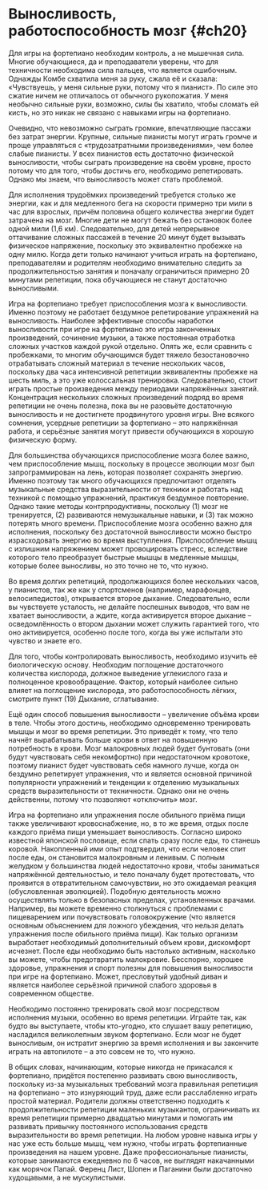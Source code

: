 # Выносливость, работоспособность мозг {#ch20}

Для игры на фортепиано необходим контроль, а не мышечная сила. Многие обучающиеся, да и преподаватели уверены, что для техничности необходима сила пальцев, что является ошибочным. Однажды Комбе схватила меня за руку, сжала её и сказала: «Чувствуешь, у меня сильные руки, потому что я пианист». По силе это сжатие ничем не отличалось от обычного рукопожатия. У меня необычно сильные руки, возможно, силы бы хватило, чтобы сломать ей кисть, но это никак не связано с навыками игры на фортепиано.

Очевидно, что невозможно сыграть громкие, впечатляющие пассажи без затрат энергии. Крупные, сильные пианисты могут играть громче и проще управляться с «трудозатратными произведениями», чем более слабые пианисты. У всех пианистов есть достаточно физической выносливости, чтобы сыграть произведение на своём уровне, просто потому что для того, чтобы достичь его, необходимо репетировать. Однако мы знаем, что выносливость может стать проблемой.

Для исполнения трудоёмких произведений требуется столько же энергии, как и для медленного бега на скорости примерно три мили в час для взрослых, причём половина общего количества энергии будет затрачена на мозг. Многие дети не могут бежать без остановок более одной мили (1,6 км). Следовательно, для детей непрерывное оттачивание сложных пассажей в течение 20 минут будет вызывать физическое напряжение, поскольку это эквивалентно пробежке на одну милю. Когда дети только начинают учиться играть на фортепиано, преподавателям и родителям необходимо внимательно следить за продолжительностью занятия и поначалу ограничиться примерно 20 минутами репетиции, пока обучающиеся не станут достаточно выносливыми.

Игра на фортепиано требует приспособления мозга к выносливости. Именно поэтому не работает бездумное репетирование упражнений на выносливость. Наиболее эффективные способы наработки выносливости при игре на фортепиано это игра законченных произведений, сочинение музыки, а также постоянная отработка сложных участков каждой рукой отдельно. Опять же, если сравнить с пробежками, то многим обучающимся будет тяжело безостановочно отрабатывать сложный материал в течение нескольких часов, поскольку два часа интенсивной репетиции эквивалентны пробежке на шесть миль, а это уже колоссальная тренировка. Следовательно, стоит играть простые произведения между периодами напряжённых занятий. Концентрация нескольких сложных произведений подряд во время репетиции не очень полезна, пока вы не разовьёте достаточную выносливость и не достигнете продвинутого уровня игры. Вне всякого сомнения, усердные репетиции за фортепиано – это напряжённая работа, и серьёзные занятия могут привести обучающихся в хорошую физическую форму.

Для большинства обучающихся приспособление мозга более важно, чем приспособление мышц, поскольку в процессе эволюции мозг был запрограммирован на лень, которая позволяет сохранять энергию. Именно поэтому так много обучающихся предпочитают отделять музыкальные средства выразительности от техники и работать над техникой с помощью упражнений, практикуя бездумное повторение. Однако такие методы контрпродуктивны, поскольку (1) мозг не тренируется, (2) развиваются немузыкальные навыки, и (3) так можно потерять много времени. Приспособление мозга особенно важно для исполнения, поскольку без достаточной выносливости можно быстро израсходовать энергию во время выступления. Приспособление мышц с излишним напряжением может провоцировать стресс, вследствие которого тело преобразует быстрые мышцы в медленные мышцы, которые более выносливы, но это точно не то, что нужно.

Во время долгих репетиций, продолжающихся более нескольких часов, у пианистов, так же как у спортсменов (например, марафонцев, велосипедистов), открывается второе дыхание. Следовательно, если вы чувствуете усталость, не делайте поспешных выводов, что вам не хватает выносливости, а ждите, когда активируется второе дыхание – осведомлённость о втором дыхании может служить гарантией того, что оно активируется, особенно после того, когда вы уже испытали это чувство и знаете его.

Для того, чтобы контролировать выносливость, необходимо изучить её биологическую основу. Необходим поглощение достаточного количества кислорода, должное выведение углекислого газа и полноценное кровообращение. Фактор, который наиболее сильно влияет на поглощение кислорода, это работоспособность лёгких, смотрите пункт (19) Дыхание, сглатывание.

Ещё один способ повышения выносливости – увеличение объёма крови в теле. Чтобы этого достичь, необходимо одновременно тренировать мышцы и мозг во время репетиции. Это приведёт к тому, что тело начнёт вырабатывать больше крови в ответ на повышенную потребность в крови. Мозг малокровных людей будет бунтовать (они будут чувствовать себя некомфортно) при недостаточном кровотоке, поэтому пианист будет чувствовать себя намного лучше, когда он бездумно репетирует упражнения, что и является основной причиной популярности упражнений и тенденции к отделению музыкальных средств выразительности от техничности. Однако они не очень действенны, потому что позволяют «отключить» мозг.

Игра на фортепиано или упражнения после обильного приёма пищи также увеличивают кровоснабжение, но, в то же время, отдых после каждого приёма пищи уменьшает выносливость. Согласно широко известной японской пословице, если спать сразу после еды, то станешь коровой. Накопленный ими опыт подтвердил, что если человек спит после еды, он становится малокровным и ленивым. С полным желудком у большинства людей недостаточно крови, чтобы заниматься напряжённой деятельностью, и тело поначалу будет протестовать, что проявится в отвратительном самочувствии, но это ожидаемая реакция (обусловленная эволюцией). Подобную деятельность можно осуществлять только в безопасных пределах, установленных врачами. Например, вы можете временно столкнуться с проблемами с пищеварением или почувствовать головокружение (что является основным объяснением для ложного убеждения, что нельзя делать упражнения после обильного приёма пищи). Как только организм выработает необходимый дополнительный объем крови, дискомфорт исчезнет. После еды необходимо быть настолько активным, насколько вы можете, чтобы предотвратить малокровие. Бесспорно, хорошее здоровье, упражнения и спорт полезны для повышения выносливости при игре на фортепиано. Может, пресловутый удобный диван и является наиболее серьёзной причиной слабого здоровья в современном обществе.

Необходимо постоянно тренировать свой мозг посредством исполнения музыки, особенно во время репетиции. Играйте так, как будто вы выступаете, чтобы кто-угодно, кто слушает вашу репетицию, насладился великолепным звуком фортепиано. Если мозг не будет выносливым, он истратит энергию за время исполнения и вы закончите играть на автопилоте – а это совсем не то, что нужно.

В общих словах, начинающим, которые никогда не прикасался к фортепиано, придётся постепенно развивать свою выносливость, поскольку из-за музыкальных требований мозга правильная репетиция на фортепиано – это изнуряющий труд, даже если расслабленно играть простой материал. Родители должны ответственно подходить к продолжительности репетиции маленьких музыкантов, ограничивать их время репетиции примерно двадцатью минутами и помогать им развивать привычку постоянного использования средств выразительности во время репетиции. На любом уровне навыка игры у нас уже есть больше мышц, чем нужно, чтобы играть фортепианные произведения на нашем уровне. Даже профессиональные пианисты, которые занимаются ежедневно по 6 часов, не выглядят накачанными как морячок Папай. Ференц Лист, Шопен и Паганини были достаточно худощавыми, а не мускулистыми.